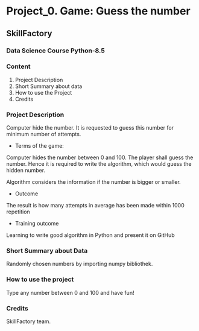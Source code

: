 # Project_0. Game: Guess the number
## SkillFactory 
### Data Science Course Python-8.5
### **Content**

1. Project Description 
2. Short Summary about data
3. How to use the Project
4. Credits

### **Project Description**
Computer hide the number. It is requested to guess this number for minimum number of attempts.

* Terms of the game:

Computer hides the number between 0 and 100. The player shall guess the number. Hence it is required to write the algorithm, which would guess the hidden number.

Algorithm considers the information if the number is bigger or smaller.

* Outcome

The result is how many attempts in average has been made within 1000 repetition 

* Training outcome

Learning to write good algorithm in Python and present it on GitHub

### **Short Summary about Data**
Randomly chosen numbers by importing numpy bibliothek. 

### **How to use the project**
Type any number between 0 and 100 and have fun!

### **Credits**
SkillFactory team.
